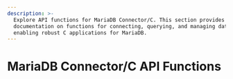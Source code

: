 ```yaml
---
description: >-
  Explore API functions for MariaDB Connector/C. This section provides detailed
  documentation on functions for connecting, querying, and managing data,
  enabling robust C applications for MariaDB.
---
```


# MariaDB Connector/C API Functions

